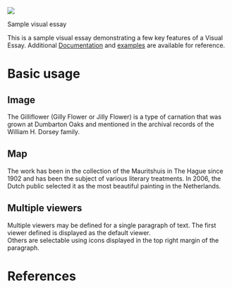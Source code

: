 <a href="https://juncture-digital.org"><img src="https://juncture-digital.org/images/ve-button.png"></a>

<param ve-config 
       title="Gilliflower/Jilly Flower"
       author="Kyra March"
       banner="https://www.britannica.com/plant/gillyflower/images-videos"
       layout="vertical">

<param ve-image label="Matthiola incana" description="Type of carnation" license="public domain" url="https://www.istockphoto.com/photo/vibrant-colors-of-the-stock-flowers-gm841386306-138030669?irgwc=1&cid=IS&utm_medium=affiliate&utm_source=Du%C5%A1an%20Bi%C4%8Danski%20Pr%20Digitalnio&clickid=TpvTGBR04xyNWho3IayqmXgsUkAwRgzEww8OxU0&utm_term=&utm_campaign=&utm_content=258824&irpid=1404368)"
       
# Sample visual essay

This is a sample visual essay demonstrating a few key features of a Visual Essay. Additional [Documentation](https://github.com/JSTOR-Labs/juncture/wiki) and [examples](https://jstor-labs.github.io/juncture-examples) are available for reference.
<param ve-image 
       manifest="https://iiif.juncture-digital.org/manifest/6dd738aed85597cac540ad31dd5818e86ef7f2918c7b43a9eb3123d5538e6e4c">

# Basic usage

## Image

The Gilliflower (Gilly Flower or Jilly Flower) is a type of carnation that was grown at Dumbarton Oaks and mentioned in the archival records of the William H. Dorsey family.
<param ve-image 
       label="Gilliflower"
       description="A type of carnation flower grown while William H. Dorsey owned the Dumbarton Oaks property."
       license="public domain" 
       url="https://www.britannica.com/plant/gillyflower/images-videos](https://www.istockphoto.com/photo/vibrant-colors-of-the-stock-flowers-gm841386306-138030669?irgwc=1&cid=IS&utm_medium=affiliate&utm_source=Du%C5%A1an%20Bi%C4%8Danski%20Pr%20Digitalnio&clickid=TpvTGBR04xyNWho3IayqmXgsUkAwRgzEww8OxU0&utm_term=&utm_campaign=&utm_content=258824&irpid=1404368)">

## Map

The work has been in the collection of the Mauritshuis in The Hague since 1902 and has been the subject of various 
literary treatments. In 2006, the Dutch public selected it as the most beautiful painting in the Netherlands.
<param ve-map center="Q36600" zoom="11" prefer-geojson>

## Multiple viewers

Multiple viewers may be defined for a single paragraph of text.  The first viewer defined is displayed as the default viewer.  
Others are selectable using icons displayed in the top right margin of the paragraph.
<param ve-image 
       manifest="https://iiif.juncture-digital.org/manifest/6dd738aed85597cac540ad31dd5818e86ef7f2918c7b43a9eb3123d5538e6e4c">
<param ve-map center="Q36600" zoom="11">

# References

[^1]: [Wikipedia: Girl with a Pearl Earring](https://en.wikipedia.org/wiki/Girl_with_a_Pearl_Earring)
